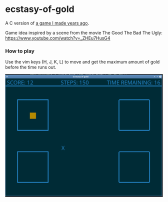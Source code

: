 # ecstasy-of-gold

A C version of [a game I made years ago](https://github.com/helio-frota/g-o-l-d).


Game idea inspired by a scene from the movie The Good The Bad The Ugly: https://www.youtube.com/watch?v=_ZHEu7HusG4


### How to play

Use the vim keys (H, J, K, L) to move and get the maximum amount of gold before the time runs out.

![Alt status](https://raw.githubusercontent.com/helio-frota/ecstasy-of-gold/master/currentstatus.png)
